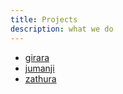 ```yaml
---
title: Projects
description: what we do
---
```


* [girara](girara)
* [jumanji](jumanji)
* [zathura](zathura)
